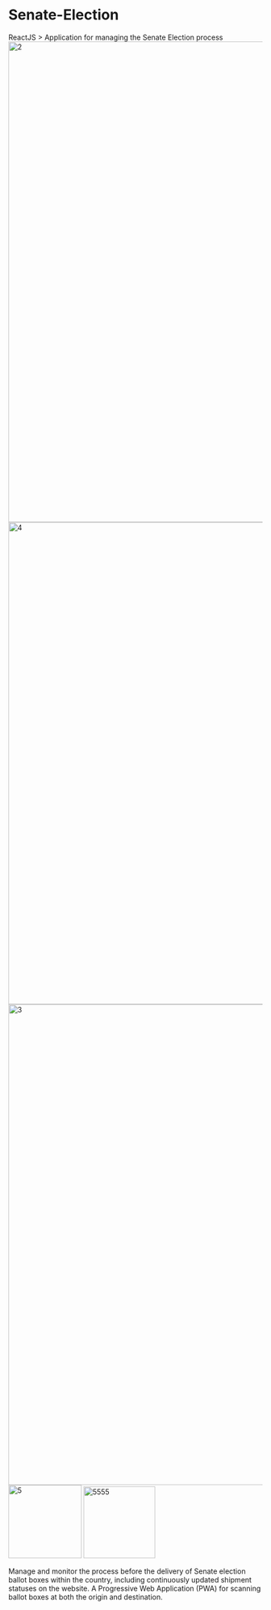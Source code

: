 # Senate-Election
ReactJS > Application for managing the Senate Election process
<img width="951" alt="2" src="https://github.com/user-attachments/assets/09ac85c8-7986-443a-a881-e2dfc68bc9a6">
<img width="954" alt="4" src="https://github.com/user-attachments/assets/50ffe74a-7ac6-4210-b0be-48b30ab27ed6">
<img width="951" alt="3" src="https://github.com/user-attachments/assets/9f21b3bb-44c0-407d-ad83-b32bc94c29cd">
<img width="145" alt="5" src="https://github.com/user-attachments/assets/9af498d9-baff-4780-b313-99186aba6774">
<img width="142" alt="5555" src="https://github.com/user-attachments/assets/233b3dc8-75f2-4e01-9f80-d139a95895dc">


Manage and monitor the process before the delivery of Senate election ballot boxes within the country, including continuously updated shipment statuses on the website. A Progressive Web Application (PWA) for scanning ballot boxes at both the origin and destination.

